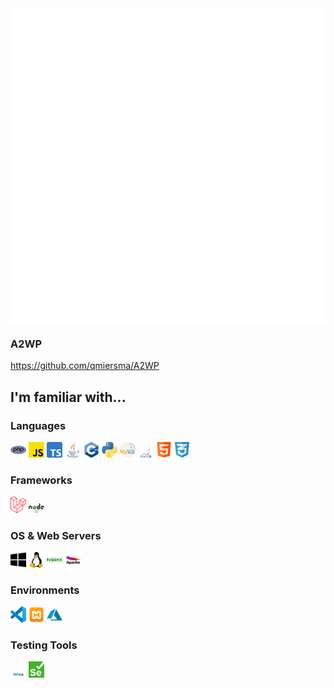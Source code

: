 <div style="width: 100%; display: flex; align-items: center; justify-content: center;">
    <img src="display.svg"/>
</div>

### A2WP
https://github.com/qmiersma/A2WP




## I'm familiar with...
### Languages
<div align="left">
  <img src="https://github.com/Queeky/Queeky/blob/main/icons/php.png?raw=true" alt="PHP icon" width="5%" />
  <img src="https://github.com/Queeky/Queeky/blob/main/icons/js.png?raw=true" alt="JavaScript icon" width="5%" />
  <img src="https://github.com/Queeky/Queeky/blob/main/icons/typescript.png?raw=true" alt="TypeScript icon" width="5%" />
  <img src="https://github.com/Queeky/Queeky/blob/main/icons/java.png?raw=true" alt="Java icon" width="5%" />
  <img src="https://github.com/Queeky/Queeky/blob/main/icons/c-.png?raw=true" alt="C++ icon" width="5%" />
  <img src="https://github.com/Queeky/Queeky/blob/main/icons/python.png?raw=true" alt="Python icon" width="5%" />
  <img src="https://github.com/Queeky/Queeky/blob/main/icons/mysql.png?raw=true" alt="MySQL icon" width="5%" />
  <img src="https://github.com/Queeky/Queeky/blob/main/icons/MariaDB_Logo.d8a208f0a889a8f0f0551b8391a065ea79c54f3a.png?raw=true" alt="MariaDB icon" width="5%" />
  <img src="https://github.com/Queeky/Queeky/blob/main/icons/html.png?raw=true" alt="HTML icon" width="5%" />
  <img src="https://github.com/Queeky/Queeky/blob/main/icons/text.png?raw=true" alt="CSS icon" width="5%" />
</div>

### Frameworks
<div align="left">
  <img src="https://github.com/Queeky/Queeky/blob/main/icons/laravel.png?raw=true" alt="Laravel icon" width="5%" />
  <img src="https://github.com/Queeky/Queeky/blob/main/icons/Node.js_logo.svg.png?raw=true" alt="Node.js icon" width="5%" />
</div>

### OS & Web Servers
<div align="left">
  <img src="https://github.com/Queeky/Queeky/blob/main/icons/windows.png?raw=true" alt="Windows icon" width="5%" />
  <img src="https://github.com/Queeky/Queeky/blob/main/icons/linux.png?raw=true" alt="Linux icon" width="5%" />
  <img src="https://github.com/Queeky/Queeky/blob/main/icons/nginx.png?raw=true" alt="Nginx icon" width="5%" />
  <img src="https://github.com/Queeky/Queeky/blob/main/icons/apache.png?raw=true" alt="Apache icon" width="5%" />
</div>

### Environments
<div align="left">
  <img src="https://github.com/Queeky/Queeky/blob/main/icons/Visual_Studio_Code_1.35_icon.svg.png?raw=true" alt="VSCode icon" width="5%" />
  <img src="https://github.com/Queeky/Queeky/blob/main/icons/xampp.png?raw=true" alt="XAMPP icon" width="5%" />
  <img src="https://github.com/Queeky/Queeky/blob/main/icons/azure.png?raw=true" alt="Azure DevOps icon" width="5%" />
</div>

### Testing Tools
<div align="left">
  <img src="https://github.com/Queeky/Queeky/blob/main/icons/phpunit.png?raw=true" alt="PHPUnit icon" width="5%" />
  <img src="https://github.com/Queeky/Queeky/blob/main/icons/Selenium_Logo.png?raw=true" alt="Selenium icon" width="5%" />
</div>

<!--
**Queeky/Queeky** is a ✨ _special_ ✨ repository because its `README.md` (this file) appears on your GitHub profile.

Here are some ideas to get you started:

- 🔭 I’m currently working on ...
- 🌱 I’m currently learning ...
- 👯 I’m looking to collaborate on ...
- 🤔 I’m looking for help with ...
- 💬 Ask me about ...
- 📫 How to reach me: ...
- 😄 Pronouns: ...
- ⚡ Fun fact: ...
-->
